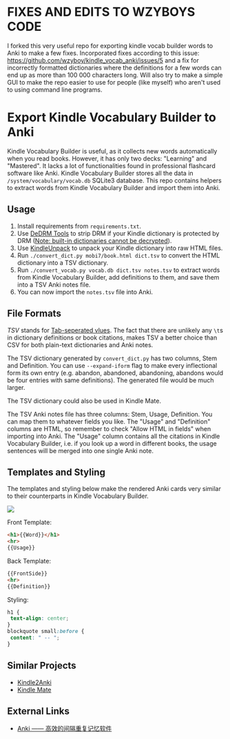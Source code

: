 # FIXES AND EDITS TO WZYBOYS CODE
I forked this very useful repo for exporting kindle vocab builder words to Anki to make a few fixes. Incorporated fixes according to this issue: https://github.com/wzyboy/kindle_vocab_anki/issues/5 and a fix for incorrectly formatted dictionaries where the definitions for a few words can end up as more than 100 000 characters long. Will also try to make a simple GUI to make the repo easier to use for people (like myself) who aren't used to using command line programs.

# Export Kindle Vocabulary Builder to Anki

Kindle Vocabulary Builder is useful, as it collects new words automatically when you read books. However, it has only two decks: "Learning" and "Mastered". It lacks a lot of functionalities found in professional flashcard software like Anki. Kindle Vocabulary Builder stores all the data in `/system/vocabulary/vocab.db` SQLite3 database. This repo contains helpers to extract words from Kindle Vocabulary Builder and import them into Anki.

## Usage

1. Install requirements from `requirements.txt`.
2. Use [DeDRM Tools](https://github.com/apprenticeharper/DeDRM_tools) to strip DRM if your Kindle dictionary is protected by DRM ([Note: built-in dictionaries cannot be decrypted](https://github.com/wzyboy/kindle_vocab_anki/issues/3)).
3. Use [KindleUnpack](https://github.com/kevinhendricks/KindleUnpack) to unpack your Kindle dictionary into raw HTML files.
4. Run `./convert_dict.py mobi7/book.html dict.tsv` to convert the HTML dictionary into a TSV dictionary.
5. Run `./convert_vocab.py vocab.db dict.tsv notes.tsv` to extract words from Kindle Vocabulary Builder, add definitions to them, and save them into a TSV Anki notes file.
6. You can now import the `notes.tsv` file into Anki.

## File Formats

*TSV* stands for [Tab-seperated vlues](https://en.wikipedia.org/wiki/Tab-separated_values). The fact that there are unlikely any `\t`s in dictionary definitions or book citations, makes TSV a better choice than CSV for both plain-text dictionaries and Anki notes.

The TSV dictionary generated by `convert_dict.py` has two columns, Stem and Definition. You can use `--expand-iform` flag to make every inflectional form its own entry (e.g. abandon, abandoned, abandoning, abandons would be four entries with same definitions). The generated file would be much larger.

The TSV dictionary could also be used in Kindle Mate.

The TSV Anki notes file has three columns: Stem, Usage, Definition. You can map them to whatever fields you like. The "Usage" and "Definition" columns are HTML, so remember to check "Allow HTML in fields" when importing into Anki. The "Usage" column contains all the citations in Kindle Vocabulary Builder, i.e. if you look up a word in different books, the usage sentences will be merged into one single Anki note.

## Templates and Styling

The templates and styling below make the rendered Anki cards very similar to their counterparts in Kindle Vocabulary Builder.

![](./Screenshot_AnkiDroid.png)

Front Template:

```HTML
<h1>{{Word}}</h1>
<hr>
{{Usage}}
```

Back Template:

```HTML
{{FrontSide}}
<hr>
{{Definition}}
```

Styling:

```CSS
h1 {
 text-align: center;
}
blockquote small:before {
 content: " -- ";
}
```

## Similar Projects

- [Kindle2Anki](https://github.com/NdYAG/Kindle2Anki)
- [Kindle Mate](http://kmate.me/download/)

## External Links

- [Anki —— 高效的间隔重复记忆软件](https://wzyboy.im/post/1223.html)
